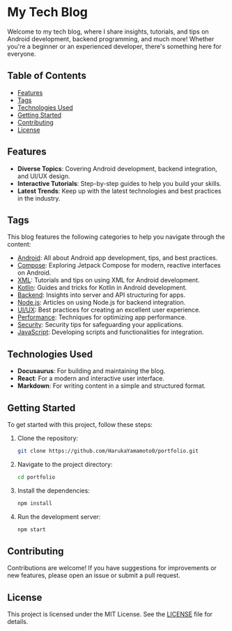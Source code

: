 # My Tech Blog

Welcome to my tech blog, where I share insights, tutorials, and tips on Android development, backend programming, and much more! Whether you're a beginner or an experienced developer, there's something here for everyone.

## Table of Contents

- [Features](#features)
- [Tags](#tags)
- [Technologies Used](#technologies-used)
- [Getting Started](#getting-started)
- [Contributing](#contributing)
- [License](#license)

## Features

- **Diverse Topics**: Covering Android development, backend integration, and UI/UX design.
- **Interactive Tutorials**: Step-by-step guides to help you build your skills.
- **Latest Trends**: Keep up with the latest technologies and best practices in the industry.

## Tags

This blog features the following categories to help you navigate through the content:

- [Android](https://harukadev.com/android): All about Android app development, tips, and best practices.
- [Compose](https://harukadev.com/compose): Exploring Jetpack Compose for modern, reactive interfaces on Android.
- [XML](https://harukadev.com/xml): Tutorials and tips on using XML for Android development.
- [Kotlin](https://harukadev.com/kotlin): Guides and tricks for Kotlin in Android development.
- [Backend](https://harukadev.com/backend): Insights into server and API structuring for apps.
- [Node.js](https://harukadev.com/nodejs): Articles on using Node.js for backend integration.
- [UI/UX](https://harukadev.com/ui-ux): Best practices for creating an excellent user experience.
- [Performance](https://harukadev.com/performance): Techniques for optimizing app performance.
- [Security](https://harukadev.com/security): Security tips for safeguarding your applications.
- [JavaScript](https://harukadev.com/javascript): Developing scripts and functionalities for integration.

## Technologies Used

- **Docusaurus**: For building and maintaining the blog.
- **React**: For a modern and interactive user interface.
- **Markdown**: For writing content in a simple and structured format.

## Getting Started

To get started with this project, follow these steps:

1. Clone the repository:

   ```bash
   git clone https://github.com/HarukaYamamoto0/portfolio.git
   ```

2. Navigate to the project directory:
   ```bash
   cd portfolio
   ```
3. Install the dependencies:

   ```bash
   npm install
   ```

4. Run the development server:

   ```bash
   npm start
   ```

## Contributing

Contributions are welcome! If you have suggestions for improvements or new features, please open an issue or submit a pull request.

## License

This project is licensed under the MIT License. See the [LICENSE](./LICENSE) file for details.
